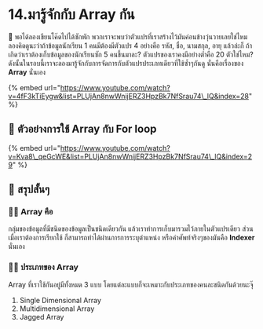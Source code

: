 # 14.มารู้จักกับ Array กัน

💬 พอได้ลองเขียนโค๊ดไปได้ซักพัก พวกเราจะพบว่าตัวแปรที่เราสร้างไว้มันค่อนข้างวุ่นวายเลยใช่ไหม ลองคิดดูนะว่าถ้าข้อมูลนักเรียน 1 คนมีต้องมีตัวแปร 4 อย่างคือ รหัส, ชื่อ, นามสกุล, อายุ แล้วล่ะก็ ถ้าเกิดว่าเราต้องเก็บข้อมูลของนักเรียนซัก 5 คนขึ้นมาละ? ตัวแปรของเราคงมีอย่างต่ำคือ 20 ตัวใช่ไหม? ดังนั้นในรอบนี้เราจะลองมารู้จักกับการจัดการกับตัวแปรประเภทเดียวที่ใช้ซ้ำๆกันดู นั่นคือเรื่องของ **Array** นั่นเอง

{% embed url="https://www.youtube.com/watch?v=4fF3kTiEygw&list=PLUjAn8nwWnijERZ3HpzBk7NfSrau74\_lQ&index=28" %}

## 🎥 ตัวอย่างการใช้ Array กับ For loop

{% embed url="https://www.youtube.com/watch?v=Kva8\_qeGcWE&list=PLUjAn8nwWnijERZ3HpzBk7NfSrau74\_lQ&index=29" %}

## 🎯 สรุปสั้นๆ

### 👨‍🚀 Array คือ

กลุ่มของข้อมูลที่มีชนิดของข้อมูลเป็นชนิดเดียวกัน แล้วเราทำการเก็บมารวมไว้ภายในตัวแปรเดียว ส่วนเมื่อเราต้องการเรียกใช้ ก็สามารถทำได้ผ่านการการระบุตำแหน่ง หรือคำศัพท์จริงๆของมันคือ **Indexer** นั่นเอง

### 👨‍🚀 ประเภทของ Array

Array ที่เราใช้กันอยู่มีทั้งหมด 3 แบบ โดยแต่ละแบบก็จะเหมาะกับประเภทของคนละชนิดกันด้วยนะจุ๊

1. Single Dimensional Array
2. Multidimensional Array
3. Jagged Array



